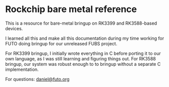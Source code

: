 # Rockchip bare metal reference
This is a resource for bare-metal bringup on RK3399 and RK3588-based devices.

I learned all this and make all this documentation during my time working for FUTO doing bringup for our unreleased FUBS project.

For RK3399 bringup, I initially wrote everything in C before porting it to our own language, as I was still learning and figuring things out.
For RK3588 bringup, our system was robust enough to to bringup without a separate C implementation.

For questions: daniel@futo.org

